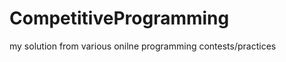CompetitiveProgramming
======================

my solution from various onilne programming contests/practices
